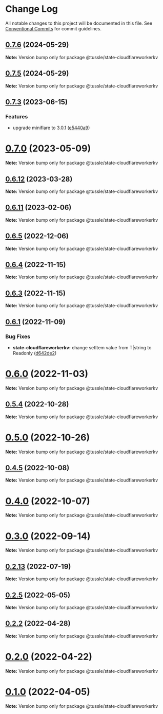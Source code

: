 # Change Log

All notable changes to this project will be documented in this file.
See [Conventional Commits](https://conventionalcommits.org) for commit guidelines.

## [0.7.6](https://github.com/Klowner/tussle/compare/v0.7.5...v0.7.6) (2024-05-29)

**Note:** Version bump only for package @tussle/state-cloudflareworkerkv





## [0.7.5](https://github.com/Klowner/tussle/compare/v0.7.4...v0.7.5) (2024-05-29)

**Note:** Version bump only for package @tussle/state-cloudflareworkerkv





## [0.7.3](https://github.com/Klowner/tussle/compare/v0.7.2...v0.7.3) (2023-06-15)


### Features

* upgrade miniflare to 3.0.1 ([e5440a9](https://github.com/Klowner/tussle/commit/e5440a965d8f0441decfa074efb0d04fd7432441))





# [0.7.0](https://klowner/compare/v0.6.12...v0.7.0) (2023-05-09)

**Note:** Version bump only for package @tussle/state-cloudflareworkerkv





## [0.6.12](https://github.com/Klowner/tussle/compare/v0.6.11...v0.6.12) (2023-03-28)

**Note:** Version bump only for package @tussle/state-cloudflareworkerkv





## [0.6.11](https://github.com/Klowner/tussle/compare/v0.6.10...v0.6.11) (2023-02-06)

**Note:** Version bump only for package @tussle/state-cloudflareworkerkv





## [0.6.5](https://github.com/Klowner/tussle/compare/v0.6.4...v0.6.5) (2022-12-06)

**Note:** Version bump only for package @tussle/state-cloudflareworkerkv





## [0.6.4](https://github.com/Klowner/tussle/compare/v0.6.3...v0.6.4) (2022-11-15)

**Note:** Version bump only for package @tussle/state-cloudflareworkerkv





## [0.6.3](https://github.com/Klowner/tussle/compare/v0.6.2...v0.6.3) (2022-11-15)

**Note:** Version bump only for package @tussle/state-cloudflareworkerkv





## [0.6.1](https://github.com/Klowner/tussle/compare/v0.6.0...v0.6.1) (2022-11-09)


### Bug Fixes

* **state-cloudflareworkerkv:** change setItem value from T|string to Readonly<T> ([d642de2](https://github.com/Klowner/tussle/commit/d642de27ae381b0d1916ef74b4b6b6fcea3899b8))





# [0.6.0](https://github.com/Klowner/tussle/compare/v0.5.4...v0.6.0) (2022-11-03)

**Note:** Version bump only for package @tussle/state-cloudflareworkerkv





## [0.5.4](https://github.com/Klowner/tussle/compare/v0.5.3...v0.5.4) (2022-10-28)

**Note:** Version bump only for package @tussle/state-cloudflareworkerkv





# [0.5.0](https://github.com/Klowner/tussle/compare/v0.4.5...v0.5.0) (2022-10-26)

**Note:** Version bump only for package @tussle/state-cloudflareworkerkv





## [0.4.5](https://github.com/Klowner/tussle/compare/v0.4.4...v0.4.5) (2022-10-08)

**Note:** Version bump only for package @tussle/state-cloudflareworkerkv





# [0.4.0](https://github.com/Klowner/tussle/compare/v0.3.2...v0.4.0) (2022-10-07)

**Note:** Version bump only for package @tussle/state-cloudflareworkerkv





# [0.3.0](https://github.com/Klowner/tussle/compare/v0.2.13...v0.3.0) (2022-09-14)

**Note:** Version bump only for package @tussle/state-cloudflareworkerkv





## [0.2.13](http://klowner/tussle/compare/v0.2.12...v0.2.13) (2022-07-19)

**Note:** Version bump only for package @tussle/state-cloudflareworkerkv





## [0.2.5](https://github.com/Klowner/tussle/compare/v0.2.4...v0.2.5) (2022-05-05)

**Note:** Version bump only for package @tussle/state-cloudflareworkerkv





## [0.2.2](https://github.com/Klowner/tussle/compare/v0.2.1...v0.2.2) (2022-04-28)

**Note:** Version bump only for package @tussle/state-cloudflareworkerkv





# [0.2.0](https://github.com/Klowner/tussle/compare/v0.1.1...v0.2.0) (2022-04-22)

**Note:** Version bump only for package @tussle/state-cloudflareworkerkv





# [0.1.0](https://github.com/Klowner/tussle/compare/v0.0.5...v0.1.0) (2022-04-05)

**Note:** Version bump only for package @tussle/state-cloudflareworkerkv
